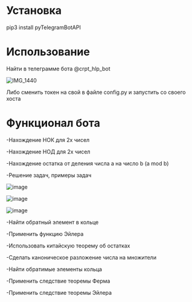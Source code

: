 # Установка
pip3 install pyTelegramBotAPI

# Использование
Найти в телеграмме бота @crpt_hlp_bot

![IMG_1440](https://user-images.githubusercontent.com/95048421/182159236-6df10261-d769-449d-ae6e-eb17fe511a6e.PNG)

Либо сменить токен на свой в файле config.py и запустить со своего хоста

# Функционал бота
-Нахождение НОК для 2х чисел

-Нахождение НОД для 2х чисел

-Нахождение остатка от деления числа a на число b (a mod b)

-Решение задач, примеры задач

![image](https://user-images.githubusercontent.com/95048421/182035571-520a864b-33c2-4f32-9b0a-acf3d7648651.png)


![image](https://user-images.githubusercontent.com/95048421/182044859-138bf5f5-8e47-4fc6-9acd-3558d6372b3d.png)


![image](https://user-images.githubusercontent.com/95048421/182045158-b37b1cb2-fb71-4973-8368-528a404d3ef2.png)


-Найти обратный элемент в кольце

-Применить функцию Эйлера

-Использовать китайскую теорему об остатках

-Сделать каноническое разложение числа на множители

-Найти обратимые элементы кольца

-Применить следствие теоремы Ферма

-Применить следствие теоремы Эйлера
